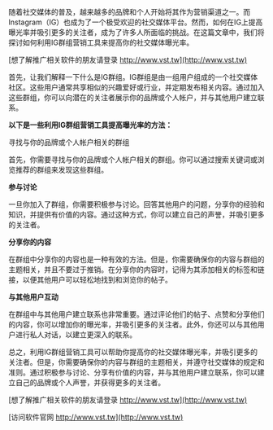 随着社交媒体的普及，越来越多的品牌和个人开始将其作为营销渠道之一。而Instagram（IG）也成为了一个极受欢迎的社交媒体平台。然而，如何在IG上提高曝光率并吸引更多的关注者，成为了许多人所面临的挑战。在这篇文章中，我们将探讨如何利用IG群组营销工具来提高你的社交媒体曝光率。

[想了解推广相关软件的朋友请登录 http://www.vst.tw](http://www.vst.tw)

首先，让我们解释一下什么是IG群组。IG群组是由一组用户组成的一个社交媒体社区。这些用户通常共享相似的兴趣爱好或行业，并定期发布相关内容。通过加入这些群组，你可以向潜在的关注者展示你的品牌或个人帐户，并与其他用户建立联系。

**以下是一些利用IG群组营销工具提高曝光率的方法：**

寻找与你的品牌或个人帐户相关的群组

首先，你需要寻找与你的品牌或个人帐户相关的群组。你可以通过搜索关键词或浏览推荐的群组来发现这些群组。

**参与讨论**

一旦你加入了群组，你需要积极参与讨论。回答其他用户的问题，分享你的经验和知识，并提供有价值的内容。通过这种方式，你可以建立自己的声誉，并吸引更多的关注者。

**分享你的内容**

在群组中分享你的内容也是一种有效的方法。但是，你需要确保你的内容与群组的主题相关，并且不要过于推销。在分享你的内容时，记得为其添加相关的标签和链接，以便其他用户可以轻松地找到和浏览你的帖子。

**与其他用户互动**

在群组中与其他用户建立联系也非常重要。通过评论他们的帖子、点赞和分享他们的内容，你可以增加你的曝光率，并吸引更多的关注者。此外，你还可以与其他用户进行私人对话，以建立更深入的联系。

总之，利用IG群组营销工具可以帮助你提高你的社交媒体曝光率，并吸引更多的关注者。但是，你需要确保你的内容与群组的主题相关，并遵守社交媒体的规定和准则。通过积极参与讨论、分享有价值的内容，并与其他用户建立联系，你可以建立自己的品牌或个人声誉，并获得更多的关注者。

[想了解推广相关软件的朋友请登录 http://www.vst.tw](http://www.vst.tw)


[访问软件官网 http://www.vst.tw](http://www.vst.tw)
